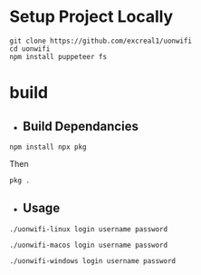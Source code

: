 # Setup Project Locally

```
git clone https://github.com/excreal1/uonwifi
cd uonwifi
npm install puppeteer fs
```

# build

- ## Build Dependancies
```
npm install npx pkg

```
Then 
```
pkg . 
```

- ## Usage 
```
./uonwifi-linux login username password

./uonwifi-macos login username password

./uonwifi-windows login username password
```